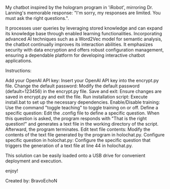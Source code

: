 My chatbot inspired by the hologram program in 'iRobot', mirroring Dr. Lanning's memorable response: "I'm sorry, my responses are limited. You must ask the right questions.".

It processes user queries by leveraging stored knowledge and can expand its knowledge base through enabled learning functionalities. Incorporating advanced AI techniques such as a Word2Vec model for semantic analysis, the chatbot continually improves its interaction abilities. It emphasizes security with data encryption and offers robust configuration management, ensuring a dependable platform for developing interactive chatbot applications.

Instructions:

Add your OpenAI API key:
Insert your OpenAI API key into the encrypt.py file.
Change the default password:
Modify the default password (default=123456) in the encrypt.py file.
Save and exit:
Ensure changes are saved in encrypt.py and exit the file.
Run installation script:
Execute install.bat to set up the necessary dependencies.
Enable/Disable training:
Use the command "toggle teaching" to toggle training on or off.
Define a specific question:
Edit the .config file to define a specific question. When this question is asked, the program responds with "That is the right question!" and generates a text file in the working directory of the script. Afterward, the program terminates.
Edit text file contents:
Modify the contents of the text file generated by the program in holochat.py.
Configure specific question in holochat.py:
Configure the specific question that triggers the generation of a text file at line 44 in holochat.py.

This solution can be easily loaded onto a USB drive for convenient deployment and execution.

enjoy!

Created by: BravoEchoN
